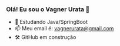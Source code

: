 ### Olá! Eu sou o Vagner Urata 👋

- 🌱 Estudando Java/SpringBoot
- 📫 Meu email é: vagnerurata@gmail.com
- 🛠️ GitHub em construção
